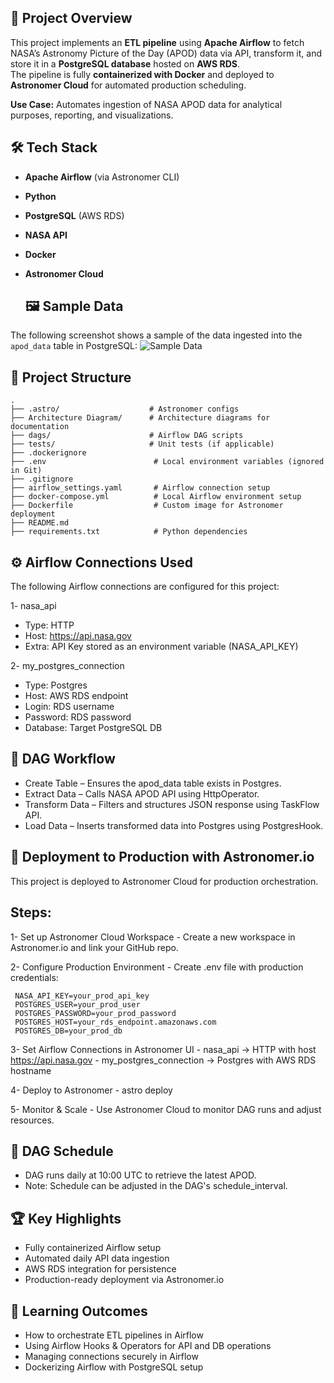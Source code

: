 ## 📌 Project Overview
This project implements an **ETL pipeline** using **Apache Airflow** to fetch NASA’s Astronomy Picture of the Day (APOD) data via API, transform it, and store it in a **PostgreSQL database** hosted on **AWS RDS**.  
The pipeline is fully **containerized with Docker** and deployed to **Astronomer Cloud** for automated production scheduling.

**Use Case:** Automates ingestion of NASA APOD data for analytical purposes, reporting, and visualizations.


## 🛠️ Tech Stack
- **Apache Airflow** (via Astronomer CLI)
- **Python**
- **PostgreSQL** (AWS RDS)
- **NASA API**
- **Docker**
- **Astronomer Cloud**
  

  ## 🖼️ Sample Data
The following screenshot shows a sample of the data ingested into the `apod_data` table in PostgreSQL:
![Sample Data](Images/sample_data_airflow_project.jpg)


## 📂 Project Structure
```text
.
├── .astro/                    # Astronomer configs
├── Architecture Diagram/      # Architecture diagrams for documentation
├── dags/                      # Airflow DAG scripts
├── tests/                     # Unit tests (if applicable)
├── .dockerignore
├── .env                        # Local environment variables (ignored in Git)
├── .gitignore
├── airflow_settings.yaml       # Airflow connection setup
├── docker-compose.yml          # Local Airflow environment setup
├── Dockerfile                  # Custom image for Astronomer deployment
├── README.md
├── requirements.txt            # Python dependencies

```

## ⚙️ Airflow Connections Used
The following Airflow connections are configured for this project:

1- nasa_api
   - Type: HTTP
   - Host: https://api.nasa.gov
   - Extra: API Key stored as an environment variable (NASA_API_KEY)

2- my_postgres_connection
   - Type: Postgres
   - Host: AWS RDS endpoint
   - Login: RDS username
   - Password: RDS password
   - Database: Target PostgreSQL DB


## 📜 DAG Workflow

 - Create Table – Ensures the apod_data table exists in Postgres.
 - Extract Data – Calls NASA APOD API using HttpOperator.
 - Transform Data – Filters and structures JSON response using TaskFlow API.
 - Load Data – Inserts transformed data into Postgres using PostgresHook.


## 🚀 Deployment to Production with Astronomer.io
This project is deployed to Astronomer Cloud for production orchestration.

## Steps:
1- Set up Astronomer Cloud Workspace
    - Create a new workspace in Astronomer.io and link your GitHub repo.

2- Configure Production Environment
    - Create .env file with production credentials:

     NASA_API_KEY=your_prod_api_key
     POSTGRES_USER=your_prod_user
     POSTGRES_PASSWORD=your_prod_password
     POSTGRES_HOST=your_rds_endpoint.amazonaws.com
     POSTGRES_DB=your_prod_db

3- Set Airflow Connections in Astronomer UI
     - nasa_api → HTTP with host https://api.nasa.gov
     - my_postgres_connection → Postgres with AWS RDS hostname

4- Deploy to Astronomer
     - astro deploy <deployment-id>
     
5- Monitor & Scale
     - Use Astronomer Cloud to monitor DAG runs and adjust resources.
     
     
     
## 📅 DAG Schedule
- DAG runs daily at 10:00 UTC to retrieve the latest APOD.
- Note: Schedule can be adjusted in the DAG's schedule_interval.
  
  

## 🏆 Key Highlights
- Fully containerized Airflow setup
- Automated daily API data ingestion
- AWS RDS integration for persistence
- Production-ready deployment via Astronomer.io
  
  

## 🎯 Learning Outcomes
- How to orchestrate ETL pipelines in Airflow
- Using Airflow Hooks & Operators for API and DB operations
- Managing connections securely in Airflow
- Dockerizing Airflow with PostgreSQL setup





